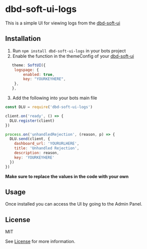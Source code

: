 # dbd-soft-ui-logs

This is a simple UI for viewing logs from the [dbd-soft-ui](https://github.com/Assistants-Center/DBD-Soft-UI)

## Installation

1. Run ```npm install dbd-soft-ui-logs``` in your bots project
2. Enable the function in the themeConfig of your [dbd-soft-ui](https://github.com/Assistants-Center/DBD-Soft-UI)
```js
   theme: SoftUI({
    logspage: {
        enabled: true,
        key: "YOURKEYHERE",
    },
   },
```
3. Add the following into your bots main file
```js
const DLU = require('dbd-soft-ui-logs')

client.on('ready', () => {
  DLU.register(client)
})

process.on('unhandledRejection', (reason, p) => {
  DLU.send(client, {
    dashboard_url: 'YOURURLHERE',
    title: 'Unhandled Rejection',
    description: reason,
    key: 'YOURKEYHERE'
  })
})
```

**Make sure to replace the values in the code with your own**

## Usage

Once installed you can access the UI by going to the Admin Panel.

## License
MIT

See [License](LICENSE.md) for more information.